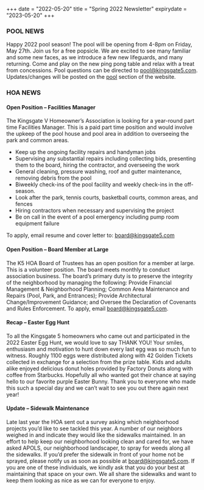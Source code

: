 +++
date = "2022-05-20"
title = "Spring 2022 Newsletter"
expirydate = "2023-05-20"
+++

### POOL NEWS

Happy 2022 pool season! The pool will be opening from 4-8pm on Friday, May 27th. Join us for a free popsicle. We are excited to see many familiar and some new faces, as we introduce a few new lifeguards, and many returning. Come and play on the new ping pong table and relax with a treat from concessions. Pool questions can be directed to <pool@kingsgate5.com>. Updates/changes will be posted on the [pool](/pool/) section of the website.

### HOA NEWS

#### Open Position – Facilities Manager 

The Kingsgate V Homeowner’s Association is looking for a year-round part time Facilities Manager. This is a paid part time position and would involve the upkeep of the pool house and pool area in addition to overseeing the park and common areas.   

* Keep up the ongoing facility repairs and handyman jobs
* Supervising any substantial repairs including collecting bids, presenting them to the board, hiring the contractor, and overseeing the work
* General cleaning, pressure washing, roof and gutter maintenance, removing debris from the pool
* Biweekly check-ins of the pool facility and weekly check-ins in the off-season.
* Look after the park, tennis courts, basketball courts, common areas, and fences
* Hiring contractors when necessary and supervising the project
* Be on call in the event of a pool emergency including pump room equipment failure

To apply, email resume and cover letter to: <board@kingsgate5.com>
 
#### Open Position – Board Member at Large 

The K5 HOA Board of Trustees has an open position for a member at large. This is a volunteer position. The board meets monthly to conduct association business. The board’s primary duty is to preserve the integrity of the neighborhood by managing the following: Provide Financial Management & Neighborhood Planning; Common Area Maintenance and Repairs (Pool, Park, and Entrances); Provide Architectural Change/Improvement Guidance; and Oversee the Declaration of Covenants and Rules Enforcement. To apply, email <board@kingsgate5.com>.
 
#### Recap – Easter Egg Hunt 

To all the Kingsgate 5 homeowners who came out and participated in the 2022 Easter Egg Hunt, we would love to say THANK YOU! Your smiles, enthusiasm and motivation to hunt down every last egg was so much fun to witness. Roughly 1100 eggs were distributed along with 42 Golden Tickets collected in exchange for a selection from the prize table. Kids and adults alike enjoyed delicious donut holes provided by Factory Donuts along with coffee from Starbucks. Hopefully all who wanted got their chance at saying hello to our favorite purple Easter Bunny. Thank you to everyone who made this such a special day and we can’t wait to see you out there again next year! 
 
#### Update – Sidewalk Maintenance 

Late last year the HOA sent out a survey asking which neighborhood projects you’d like to see tackled this year. A number of our neighbors weighed in and indicate they would like the sidewalks maintained. In an effort to help keep our neighborhood looking clean and cared for, we have asked APOLS, our neighborhood landscaper, to spray for weeds along all the sidewalks. If you’d prefer the sidewalk in front of your home not be sprayed, please notify us as soon as possible at <board@kingsgate5.com>. If you are one of these individuals, we kindly ask that you do your best at maintaining that space on your own. We all share the sidewalks and want to keep them looking as nice as we can for everyone to enjoy. 

